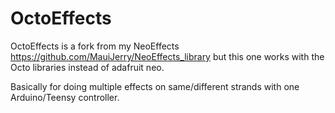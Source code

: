 # OctoEffects
OctoEffects is a fork from my NeoEffects https://github.com/MauiJerry/NeoEffects_library
but this one works with the Octo libraries instead of adafruit neo.

Basically for doing multiple effects on same/different strands with one Arduino/Teensy controller.
